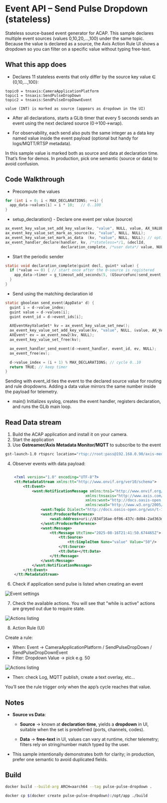 # Event API – Send Pulse Dropdown (stateless)

Stateless source-based event generator for ACAP.
This sample declares multiple event sources (values 0,10,20,…,100) under the same topic. Because the value is declared as a source, the Axis Action Rule UI shows a dropdown so you can filter on a specific value without typing free-text.

## What this app does

- Declares 11 stateless events that only differ by the source key value ∈ {0,10,…,100}:

```
topic0 = tnsaxis:CameraApplicationPlatform
topic1 = tnsaxis:SendPulseDropDown
topic2 = tnsaxis:SendPulseDropDownEvent

value (INT) is marked as source (appears as dropdown in the UI)
```

- After all declarations, starts a GLib timer that every 5 seconds sends an event using the next declared source (0→100→wrap).

- For observability, each send also puts the same integer as a data key named value inside the event payload (optional but handy for logs/MQTT/RTSP metadata).

In this sample value is marked both as source and data at declaration time. That’s fine for demos. In production, pick one semantic (source or data) to avoid confusion.

## Code Walkthrough

- Precompute the values

```c
for (int i = 0; i < MAX_DECLARATIONS; ++i) {
  app_data->values[i] = i * 10;   // 0..100
}

```
- setup_declaration() - Declare one event per value (source)

```c
ax_event_key_value_set_add_key_value(kv, "value", NULL, value, AX_VALUE_TYPE_INT, NULL);
ax_event_key_value_set_mark_as_source(kv, "value", NULL, NULL);
ax_event_key_value_set_mark_as_data  (kv, "value", NULL, NULL); // optional demo choice
ax_event_handler_declare(handler, kv, /*stateless=*/1, &declId,
                         declaration_complete, /*user data*/ value, NULL);
```

- Start the periodic sender

```c
static void declaration_complete(guint decl, guint* value) {
  if (*value == 0) { // start once after the 0-source is registered
    app_data->timer = g_timeout_add_seconds(5, (GSourceFunc)send_event, app_data);
  }
}

```
- Send using the matching declaration id

```c
static gboolean send_event(AppData* d) {
  guint i = d->value_index;
  guint value = d->values[i];
  guint event_id = d->event_ids[i];

  AXEventKeyValueSet* kv = ax_event_key_value_set_new();
  ax_event_key_value_set_add_key_value(kv, "value", NULL, &value, AX_VALUE_TYPE_INT, NULL); // data (optional)
  AXEvent* ev = ax_event_new2(kv, NULL);
  ax_event_key_value_set_free(kv);

  ax_event_handler_send_event(d->event_handler, event_id, ev, NULL);
  ax_event_free(ev);

  d->value_index = (i + 1) % MAX_DECLARATIONS; // cycle 0..10
  return TRUE; // keep timer
}
```
Sending with event_id ties the event to the declared source value for routing and rule dropdowns. Adding a data value mirrors the same number inside the payload for telemetry.

- main()
Initializes syslog, creates the event handler, registers declaration, and runs the GLib main loop.

## Read Data stream

1. Build the ACAP application and install it on your camera.
2. Start the application
3. Use **Gstreamer/Axis Metadata Monitor/MQTT** to subscribe to the event

```bash
gst-launch-1.0 rtspsrc location="rtsp://root:pass@192.168.0.90/axis-media/media.amp?video=0&audio=0&event=on&eventtopic=axis:CameraApplicationPlatform/axis:SendPulseDropDown/axis:SendPulseDropDownEvent" ! fdsink

```
4. Observer events with data payload:

```xml

    <?xml version="1.0" encoding="UTF-8"?>
    <tt:MetadataStream xmlns:tt="http://www.onvif.org/ver10/schema">
        <tt:Event>
            <wsnt:NotificationMessage xmlns:tns1="http://www.onvif.org/ver10/topics" 
                                    xmlns:tnsaxis="http://www.axis.com/2009/event/topics" 
                                    xmlns:wsnt="http://docs.oasis-open.org/wsn/b-2" 
                                    xmlns:wsa5="http://www.w3.org/2005/08/addressing">
                <wsnt:Topic Dialect="http://docs.oasis-open.org/wsn/t-1/TopicExpression/Simple">tnsaxis:CameraApplicationPlatform/SendPulseDropDown/SendPulseDropDownEvent<wsnt:Topic>
                <wsnt:ProducerReference>
                    <wsa5:Address>uri://834f16ae-0f06-437c-8d04-2ad363dfc88d/ProducerReference<wsa5:Address>
                </wsnt:ProducerReference>
                <wsnt:Message>
                    <tt:Message UtcTime="2025-08-16T21:41:50.674465Z">
                        <tt:Source>
                            <tt:SimpleItem Name="value" Value="50"/>
                        </tt:Source>
                        <tt:Data></tt:Data>
                    </tt:Message>
                </wsnt:Message>
            </wsnt:NotificationMessage>
        </tt:Event>
    </tt:MetadataStream>


```


6. Check if application send pulse is listed when creating an event

![Event settings](./pulse_drop_down.png)

7. Check the available actions. You will see that "while is active" actions are greyed out due to require state.

![Actions listing](./action_stateless.png)

8. Action Rule (UI)

Create a rule:

- When: Event → CameraApplicationPlatform / SendPulseDropDown / SendPulseDropDownEvent
- Filter: Dropdown Value → pick e.g. 50

![Actions listing](./dropdown.png)

- Then: check Log, MQTT publish, create a text overlay, etc...

You’ll see the rule trigger only when the app’s cycle reaches that value.

## Notes

- **Source vs Data**:

    - **Source** → known at **declaration time**, yields a **dropdown** in UI, suitable when the set is predefined (ports, channels, codes).

    - **Data** → **free-text** in UI, values can vary at runtime, richer telemetry; filters rely on string/number match typed by the user.

- This sample intentionally demonstrates both for clarity; in production, prefer one semantic to avoid duplicated fields.

## Build

```bash
docker build --build-arg ARCH=aarch64 --tag pulse-pulse-dropdown .
```

```bash
docker cp $(docker create pulse-pulse-dropdown):/opt/app ./build
```

